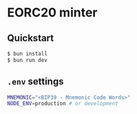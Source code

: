 # EORC20 minter

## Quickstart

```bash
$ bun install
$ bun run dev
```

## `.env` settings

```bash
MNEMONIC="<BIP39 - Mnemonic Code Words>"
NODE_ENV=production # or development
```

